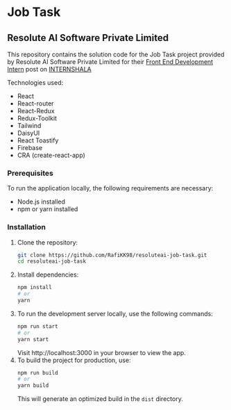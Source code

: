 # Job Task
## Resolute AI Software Private Limited


This repository contains the solution code for the Job Task project provided by Resolute AI Software Private Limited for their [Front End Development Intern](https://internshala.com/internship/detail/front-end-development-work-from-home-job-internship-at-resolute-ai-software-private-limited1705307269) post on [INTERNSHALA](https://internshala.com)

Technologies used:
- React
- React-router
- React-Redux
- Redux-Toolkit
- Tailwind
- DaisyUI
- React Toastify
- Firebase
- CRA (create-react-app)

### Prerequisites

To run the application locally, the following requirements are necessary:

- Node.js installed
- npm or yarn installed

### Installation
1. Clone the repository:
   ```bash
   git clone https://github.com/RafiKK98/resoluteai-job-task.git
   cd resoluteai-job-task
   ```
2. Install dependencies:
    ```bash
    npm install
    # or
    yarn
    ```
3. To run the development server locally, use the following commands:
    ```bash
    npm run start
    # or
    yarn start
    ```
    Visit http://localhost:3000 in your browser to view the app.
4. To build the project for production, use:
    ```bash
    npm run build
    # or
    yarn build
    ```
    This will generate an optimized build in the `dist` directory.
